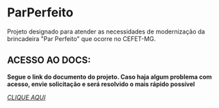 # ParPerfeito
Projeto designado para atender as necessidades de modernização da brincadeira "Par Perfeito" que ocorre no CEFET-MG.


## ACESSO AO DOCS: 
**Segue o link do documento do projeto. Caso haja algum problema com acesso, envie solicitação e será resolvido o mais rápido possível**

[*CLIQUE AQUI*](https://docs.google.com/document/d/1DV5NhGaE7ZlcHFklxqtfIt62pAFXlMr3/edit?usp=sharing&ouid=106604440948711749137&rtpof=true&sd=true)
